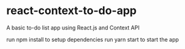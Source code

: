 # react-context-to-do-app
A basic to-do list app using React.js and Context API

run npm install to setup dependencies
run yarn start to start the app
